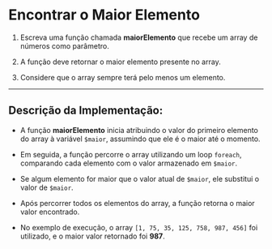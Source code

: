 # Encontrar o Maior Elemento

1. Escreva uma função chamada **maiorElemento** que recebe um array de números como parâmetro.

2. A função deve retornar o maior elemento presente no array.

3. Considere que o array sempre terá pelo menos um elemento.

---

## Descrição da Implementação:

-   A função **maiorElemento** inicia atribuindo o valor do primeiro elemento do array à variável `$maior`, assumindo que ele é o maior até o momento.

-   Em seguida, a função percorre o array utilizando um loop `foreach`, comparando cada elemento com o valor armazenado em `$maior`.

-   Se algum elemento for maior que o valor atual de `$maior`, ele substitui o valor de `$maior`.

-   Após percorrer todos os elementos do array, a função retorna o maior valor encontrado.

-   No exemplo de execução, o array `[1, 75, 35, 125, 758, 987, 456]` foi utilizado, e o maior valor retornado foi **987**.
